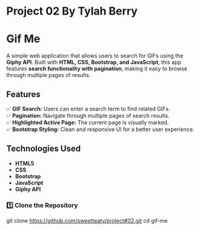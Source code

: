 # Project 02 By Tylah Berry

# Gif Me  
A simple web application that allows users to search for GIFs using the **Giphy API**. Built with **HTML, CSS, Bootstrap, and JavaScript**, this app features **search functionality with pagination**, making it easy to browse through multiple pages of results.

## Features  
✅ **GIF Search:** Users can enter a search term to find related GIFs.  
✅ **Pagination:** Navigate through multiple pages of search results.  
✅ **Highlighted Active Page:** The current page is visually marked.  
✅ **Bootstrap Styling:** Clean and responsive UI for a better user experience.  

## Technologies Used  
- **HTML5**  
- **CSS**  
- **Bootstrap**
- **JavaScript**  
- **Giphy API**  

### **1️⃣ Clone the Repository**  
git clone https://github.com/sweetteaty/project#02.git
cd gif-me
